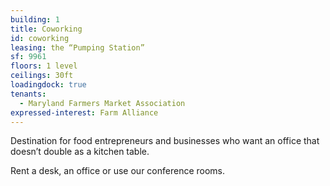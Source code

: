 ```yaml
---
building: 1
title: Coworking
id: coworking
leasing: the “Pumping Station”
sf: 9961
floors: 1 level
ceilings: 30ft
loadingdock: true
tenants:
  - Maryland Farmers Market Association
expressed-interest: Farm Alliance
---
```


Destination for food entrepreneurs and businesses who want an office that doesn’t double as a kitchen table.

Rent a desk, an office or use our conference rooms.
